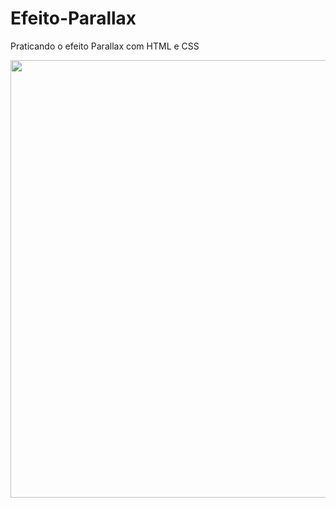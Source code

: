 # Efeito-Parallax
Praticando o efeito Parallax com HTML e CSS


<div align="center">
  <img src="https://user-images.githubusercontent.com/90457607/148772487-3c54ffbe-464c-47c6-a2dd-4d88f190234f.gif" width="700px" />
</div>


